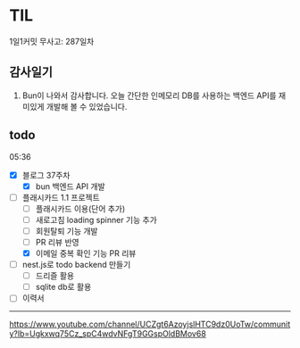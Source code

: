 # TIL

1일1커밋 무사고: 287일차

## 감사일기

1. Bun이 나와서 감사합니다. 오늘 간단한 인메모리 DB를 사용하는 백엔드 API를 재미있게 개발해 볼 수 있었습니다.

## todo

05:36

- [x] 블로그 37주차
  - [x] bun 백엔드 API 개발
- [ ] 플래시카드 1.1 프로젝트
  - [ ] 플래시카드 이용(단어 추가)
  - [ ] 새로고침 loading spinner 기능 추가
  - [ ] 회원탈퇴 기능 개발
  - [ ] PR 리뷰 반영
  - [x] 이메일 중복 확인 기능 PR 리뷰
- [ ] nest.js로 todo backend 만들기
  - [ ] 드리즐 활용
  - [ ] sqlite db로 활용
- [ ] 이력서

---

https://www.youtube.com/channel/UCZgt6AzoyjslHTC9dz0UoTw/community?lb=Ugkxwq75Cz_spC4wdvNFgT9GGspOldBMov68
